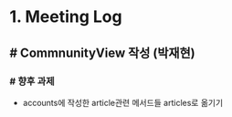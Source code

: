 # 1. Meeting Log



## # CommnunityView 작성 (박재현)







### # 향후 과제

* accounts에 작성한 article관련 메서드들 articles로 옮기기

